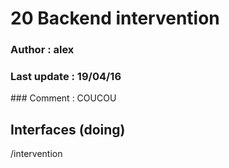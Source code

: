 # 20 Backend intervention

### Author : alex
### Last update : 19/04/16
### Comment : COUCOU


## Interfaces (doing)

/intervention
